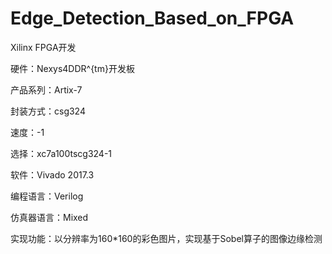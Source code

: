 # Edge_Detection_Based_on_FPGA

Xilinx FPGA开发

硬件：Nexys4DDR^{tm}开发板

产品系列：Artix-7

封装方式：csg324

速度：-1

选择：xc7a100tscg324-1

软件：Vivado 2017.3

编程语言：Verilog

仿真器语言：Mixed

实现功能：以分辨率为160*160的彩色图片，实现基于Sobel算子的图像边缘检测
